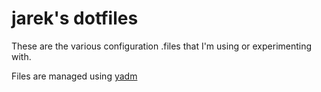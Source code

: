 # jarek's dotfiles

These are the various configuration .files that I'm using or experimenting with.

Files are managed using [yadm](https://github.com/TheLocehiliosan/yadm)
